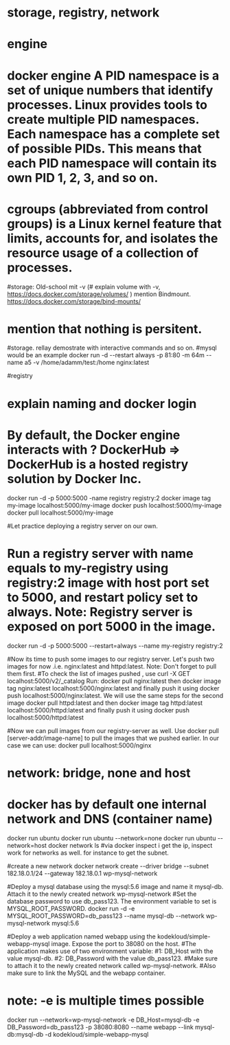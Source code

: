 # storage, registry, network

# engine
# docker engine A PID namespace is a set of unique numbers that identify processes. Linux provides tools to create multiple PID namespaces. Each namespace has a complete set of possible PIDs. This means that each PID namespace will contain its own PID 1, 2, 3, and so on.
# cgroups (abbreviated from control groups) is a Linux kernel feature that limits, accounts for, and isolates the resource usage of a collection of processes.


#storage: Old-school mit -v (# explain volume with -v, https://docs.docker.com/storage/volumes/ ) mention Bindmount. https://docs.docker.com/storage/bind-mounts/
# mention that nothing is persitent.
#storage. rellay demostrate with interactive commands and so on. #mysql would be an example
docker run -d --restart always -p 81:80 -m 64m --name a5 -v /home/adamm/test:/home nginx:latest


#registry 
# explain naming and docker login
# By default, the Docker engine interacts with ? DockerHub => DockerHub is a hosted registry solution by Docker Inc.
docker run -d -p 5000:5000 -name registry registry:2
docker image tag my-image localhost:5000/my-image
docker push localhost:5000/my-image
docker pull localhost:5000/my-image

#Let practice deploying a registry server on our own.
# Run a registry server with name equals to my-registry using registry:2 image with host port set to 5000, and restart policy set to always. Note: Registry server is exposed on port 5000 in the image.
docker run -d -p 5000:5000 --restart=always --name my-registry registry:2

#Now its time to push some images to our registry server. Let's push two images for now .i.e. nginx:latest and httpd:latest. Note: Don't forget to pull them first.
#To check the list of images pushed , use curl -X GET localhost:5000/v2/_catalog
Run: docker pull nginx:latest then docker image tag nginx:latest localhost:5000/nginx:latest and finally push it using docker push localhost:5000/nginx:latest.
We will use the same steps for the second image docker pull httpd:latest and then docker image tag httpd:latest localhost:5000/httpd:latest and finally push it using docker push localhost:5000/httpd:latest

#Now we can pull images from our registry-server as well. Use docker pull [server-addr/image-name] to pull the images that we pushed earlier.
In our case we can use: docker pull localhost:5000/nginx

# network: bridge, none and host
# docker has by default one internal network and DNS (container name)
docker run ubuntu
docker run ubuntu --network=none
docker run ubuntu --network=host
docker network ls 
#via docker inspect i get the ip, inspect work for networks as well. for instance to get the subnet. 

#create a new network
docker network create --driver bridge --subnet 182.18.0.1/24 --gateway 182.18.0.1 wp-mysql-network

#Deploy a mysql database using the mysql:5.6 image and name it mysql-db. Attach it to the newly created network wp-mysql-network
#Set the database password to use db_pass123. The environment variable to set is MYSQL_ROOT_PASSWORD.
docker run -d -e MYSQL_ROOT_PASSWORD=db_pass123 --name mysql-db --network wp-mysql-network mysql:5.6

#Deploy a web application named webapp using the kodekloud/simple-webapp-mysql image. Expose the port to 38080 on the host.
#The application makes use of two environment variable:
#1: DB_Host with the value mysql-db.
#2: DB_Password with the value db_pass123.
#Make sure to attach it to the newly created network called wp-mysql-network.
#Also make sure to link the MySQL and the webapp container.
# note: -e is multiple times possible
docker run --network=wp-mysql-network -e DB_Host=mysql-db -e DB_Password=db_pass123 -p 38080:8080 --name webapp --link mysql-db:mysql-db -d kodekloud/simple-webapp-mysql

